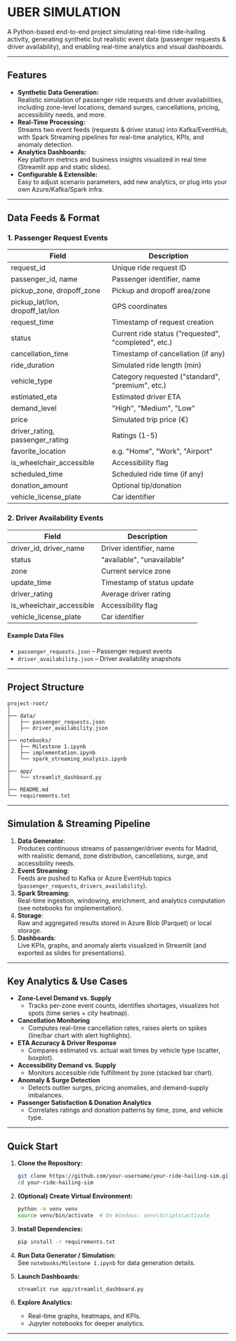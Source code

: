 # UBER SIMULATION

A Python-based end-to-end project simulating real-time ride-hailing activity, generating synthetic but realistic event data (passenger requests & driver availability), and enabling real-time analytics and visual dashboards.

---

## Features

- **Synthetic Data Generation:**  
  Realistic simulation of passenger ride requests and driver availabilities, including zone-level locations, demand surges, cancellations, pricing, accessibility needs, and more.
- **Real-Time Processing:**  
  Streams two event feeds (requests & driver status) into Kafka/EventHub, with Spark Streaming pipelines for real-time analytics, KPIs, and anomaly detection.
- **Analytics Dashboards:**  
  Key platform metrics and business insights visualized in real time (Streamlit app and static slides).
- **Configurable & Extensible:**  
  Easy to adjust scenario parameters, add new analytics, or plug into your own Azure/Kafka/Spark infra.

---

## Data Feeds & Format

### 1. Passenger Request Events

| Field                  | Description                                   |
|------------------------|-----------------------------------------------|
| request_id             | Unique ride request ID                        |
| passenger_id, name     | Passenger identifier, name                    |
| pickup_zone, dropoff_zone | Pickup and dropoff area/zone              |
| pickup_lat/lon, dropoff_lat/lon | GPS coordinates                      |
| request_time           | Timestamp of request creation                 |
| status                 | Current ride status ("requested", "completed", etc.) |
| cancellation_time      | Timestamp of cancellation (if any)            |
| ride_duration          | Simulated ride length (min)                   |
| vehicle_type           | Category requested ("standard", "premium", etc.) |
| estimated_eta          | Estimated driver ETA                          |
| demand_level           | "High", "Medium", "Low"                       |
| price                  | Simulated trip price (€)                      |
| driver_rating, passenger_rating | Ratings (1-5)                      |
| favorite_location      | e.g. "Home", "Work", "Airport"                |
| is_wheelchair_accessible | Accessibility flag                          |
| scheduled_time         | Scheduled ride time (if any)                  |
| donation_amount        | Optional tip/donation                         |
| vehicle_license_plate  | Car identifier                                |

### 2. Driver Availability Events

| Field                   | Description                                  |
|-------------------------|----------------------------------------------|
| driver_id, driver_name  | Driver identifier, name                      |
| status                  | "available", "unavailable"                   |
| zone                    | Current service zone                         |
| update_time             | Timestamp of status update                   |
| driver_rating           | Average driver rating                        |
| is_wheelchair_accessible| Accessibility flag                           |
| vehicle_license_plate   | Car identifier                               |

#### Example Data Files

- `passenger_requests.json` – Passenger request events
- `driver_availability.json` – Driver availability snapshots

---

## Project Structure

```
project-root/
│
├── data/
│   ├── passenger_requests.json
│   ├── driver_availability.json
│
├── notebooks/
│   ├── Milestone 1.ipynb
│   ├── implementation.ipynb
│   └── spark_streaming_analysis.ipynb
│
├── app/
│   └── streamlit_dashboard.py
│
├── README.md
└── requirements.txt
```

---

## Simulation & Streaming Pipeline

1. **Data Generator**:  
   Produces continuous streams of passenger/driver events for Madrid, with realistic demand, zone distribution, cancellations, surge, and accessibility needs.
2. **Event Streaming**:  
   Feeds are pushed to Kafka or Azure EventHub topics (`passenger_requests`, `drivers_availability`).
3. **Spark Streaming**:  
   Real-time ingestion, windowing, enrichment, and analytics computation (see notebooks for implementation).
4. **Storage**:  
   Raw and aggregated results stored in Azure Blob (Parquet) or local storage.
5. **Dashboards**:  
   Live KPIs, graphs, and anomaly alerts visualized in Streamlit (and exported as slides for presentations).

---

## Key Analytics & Use Cases

- **Zone-Level Demand vs. Supply**  
  - Tracks per-zone event counts, identifies shortages, visualizes hot spots (time series + city heatmap).
- **Cancellation Monitoring**  
  - Computes real-time cancellation rates, raises alerts on spikes (line/bar chart with alert highlights).
- **ETA Accuracy & Driver Response**  
  - Compares estimated vs. actual wait times by vehicle type (scatter, boxplot).
- **Accessibility Demand vs. Supply**  
  - Monitors accessible ride fulfillment by zone (stacked bar chart).
- **Anomaly & Surge Detection**  
  - Detects outlier surges, pricing anomalies, and demand-supply imbalances.
- **Passenger Satisfaction & Donation Analytics**  
  - Correlates ratings and donation patterns by time, zone, and vehicle type.

---

## Quick Start

1. **Clone the Repository:**
    ```sh
    git clone https://github.com/your-username/your-ride-hailing-sim.git
    cd your-ride-hailing-sim
    ```
2. **(Optional) Create Virtual Environment:**
    ```sh
    python -m venv venv
    source venv/bin/activate  # On Windows: venv\Scripts\activate
    ```
3. **Install Dependencies:**
    ```sh
    pip install -r requirements.txt
    ```
4. **Run Data Generator / Simulation:**  
   See `notebooks/Milestone 1.ipynb` for data generation details.

5. **Launch Dashboards:**  
   ```sh
   streamlit run app/streamlit_dashboard.py
   ```

6. **Explore Analytics:**  
   - Real-time graphs, heatmaps, and KPIs.
   - Jupyter notebooks for deeper analytics.


---


